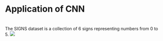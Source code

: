 ﻿Application of CNN
====  
#
The SIGNS dataset is a collection of 6 signs representing numbers from 0 to 5.
![](https://img-blog.csdn.net/20171113222131655?watermark/2/text/aHR0cDovL2Jsb2cuY3Nkbi5uZXQvS29hbGFfVHJlZQ==/font/5a6L5L2T/fontsize/400/fill/I0JBQkFCMA==/dissolve/70/grav) 


